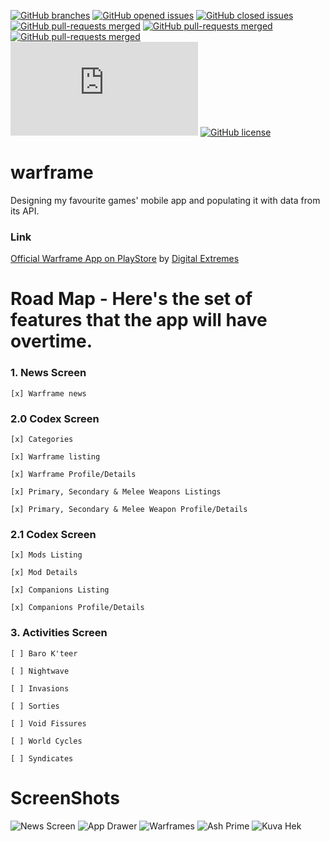 [![GitHub branches](https://badgen.net/github/branches/Juliotati/warframe)](https://github.com/Juliotati/warframe/)
[![GitHub opened issues](https://badgen.net/github/open-issues/juliotati/warframe)](https://GitHub.com/Juliotati/warframe/open-issues/)
[![GitHub closed issues](https://badgen.net/github/closed-issues/juliotati/warframe)](https://GitHub.com/Juliotati/warframe/closed-issues/)
[![GitHub pull-requests merged](https://badgen.net/github/open-prs/Juliotati/warframe)](https://github.com/Juliotati/warframe/pulls?q=is%3Amerged)
[![GitHub pull-requests merged](https://badgen.net/github/closed-prs/Juliotati/warframe)](https://github.com/Juliotati/warframe/pulls?q=is%3Amerged)
[![GitHub pull-requests merged](https://badgen.net/github/merged-prs/Juliotati/warframe)](https://github.com/Juliotati/warframe/pulls?q=is%3Amerged)
[![Only Size](https://badge-size.herokuapp.com/Juliotati/warframe/master/min.js)](https://github.com/Juliotati/warframe/blob/main/min.js)
[![GitHub license](https://img.shields.io/github/license/Juliotati/warframe.svg)](https://github.com/Juliotati/warframe/blob/master/LICENSE)

# warframe

Designing my favourite games' mobile app and populating it with data from its API.

### Link

[Official Warframe App on PlayStore](https://play.google.com/store/apps/details?id=com.digitalextremes.warframenexus) by [Digital Extremes](https://play.google.com/store/apps/developer?id=Digital+Extremes)

# Road Map - Here's the set of features that the app will have overtime.

### 1. News Screen
```
[x] Warframe news
```

### 2.0 Codex Screen 
```
[x] Categories

[x] Warframe listing

[x] Warframe Profile/Details

[x] Primary, Secondary & Melee Weapons Listings

[x] Primary, Secondary & Melee Weapon Profile/Details

```
### 2.1 Codex Screen 
```
[x] Mods Listing

[x] Mod Details

[x] Companions Listing

[x] Companions Profile/Details
```

### 3. Activities Screen

```
[ ] Baro K'teer

[ ] Nightwave

[ ] Invasions

[ ] Sorties

[ ] Void Fissures

[ ] World Cycles

[ ] Syndicates
```

# ScreenShots

![News Screen](https://user-images.githubusercontent.com/59662912/126049122-a6d4b8f6-aa20-415e-a492-9f9afc792ab3.png)
![App Drawer](https://user-images.githubusercontent.com/59662912/126049137-631eafe0-793b-47e6-be9f-1f2bfb88a5bc.png)
![Warframes](https://user-images.githubusercontent.com/59662912/126049171-2a965de4-8e44-466d-99ab-0fa94947f64f.png)
![Ash Prime](https://user-images.githubusercontent.com/59662912/126049118-09239471-73b4-4794-8657-292a6729cde2.png)
![Kuva Hek](https://user-images.githubusercontent.com/59662912/126049140-3c2ee979-2d50-473b-8c75-cf2fbdfee447.png)
